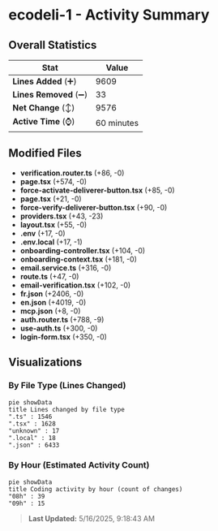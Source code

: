 # ecodeli-1 - Activity Summary 

## Overall Statistics

| Stat                   | Value                                                             |
| ---------------------- | ----------------------------------------------------------------- |
| **Lines Added** (➕)   | 9609                                          |
| **Lines Removed** (➖) | 33                                        |
| **Net Change** (↕)    | 9576                |
| **Active Time** (⌚)   | 60 minutes |


## Modified Files
- **verification.router.ts** (+86, -0)
- **page.tsx** (+574, -0)
- **force-activate-deliverer-button.tsx** (+85, -0)
- **page.tsx** (+21, -0)
- **force-verify-deliverer-button.tsx** (+90, -0)
- **providers.tsx** (+43, -23)
- **layout.tsx** (+55, -0)
- **.env** (+17, -0)
- **.env.local** (+17, -1)
- **onboarding-controller.tsx** (+104, -0)
- **onboarding-context.tsx** (+181, -0)
- **email.service.ts** (+316, -0)
- **route.ts** (+47, -0)
- **email-verification.tsx** (+102, -0)
- **fr.json** (+2406, -0)
- **en.json** (+4019, -0)
- **mcp.json** (+8, -0)
- **auth.router.ts** (+788, -9)
- **use-auth.ts** (+300, -0)
- **login-form.tsx** (+350, -0)

## Visualizations

### By File Type (Lines Changed)

```mermaid
pie showData
title Lines changed by file type
".ts" : 1546
".tsx" : 1628
"unknown" : 17
".local" : 18
".json" : 6433
```

### By Hour (Estimated Activity Count)

```mermaid
pie showData
title Coding activity by hour (count of changes)
"08h" : 39
"09h" : 15
```


> **Last Updated:** 5/16/2025, 9:18:43 AM